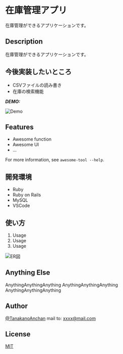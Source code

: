 # 在庫管理アプリ
 
在庫管理ができるアプリケーションです。
 
## Description
 
在庫管理ができるアプリケーションです。

## 今後実装したいところ

- CSVファイルの読み書き
- 在庫の検索機能
 
***DEMO:***
 
![Demo](https://image-url.gif)
 
## Features
 
- Awesome function
- Awesome UI
- ...
 
For more information, see `awesome-tool --help`.
 
## 開発環境
 
- Ruby
- Ruby on Rails
- MySQL
- VSCode
 
## 使い方
 
1. Usage
2. Usage
3. Usage

![ER図](https://user-images.githubusercontent.com/57342731/72622159-ff9af380-3985-11ea-86d7-0eb4c6b3d18d.png)
 
## Anything Else
 
AnythingAnythingAnything
AnythingAnythingAnything
AnythingAnythingAnything
 
## Author
 
[@TanakanoAnchan](https://twitter.com/TanakanoAnchan)
mail to: xxxx@mail.com
 
## License
 
[MIT](http://TomoakiTANAKA.mit-license.org)</blockquote>

<!-- ## stocksテーブル
|column|Type|Options|
|------|----|-------|
|lot|string|null: false|
|box|integer|null: false|
|weight|decimal|null: false|
|status|string|null: false|
|category_id|d|foreign_key: true|
### Association
- belongs_to :category
- has_one :delivery


## customersテーブル
|column|Type|Options|
|------|----|-------|
|han_code|string|null: false|
|han_name|string|null: false|
|ten_code|string||
|ten_name|string||
### Association
- has_many :deliveries


## deliveriesテーブル
|column|Type|Options|
|------|----|-------|
|han_year|string|null: false|
|han_month|string|null: false|
|han_day|string|null: false|
|price|integer|null: false|
|stock_id|references|foreign_key: true|
|customer_id|references|foreign_key: true|
### Association
- belongs_to :stock
- belongs_to :customer


## categoriesテーブル
|column|Type|Options|
|------|----|-------|
|code|string||
|genre|string||
|ancestry|string||
### Association
- has_many :stocks

## usersテーブル
|column|Type|Options|
|------|----|-------|
|email|string|null: false, unique: true|
|encrypted_password|string|null: faise| -->